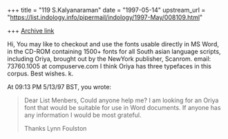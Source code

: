 +++
title = "119 S.Kalyanaraman"
date = "1997-05-14"
upstream_url = "https://list.indology.info/pipermail/indology/1997-May/008109.html"

+++
[Archive link](https://list.indology.info/pipermail/indology/1997-May/008109.html)

Hi,
You may like to checkout and use the fonts usable directly in MS Word, in the CD-ROM containing 1500+ fonts for all South asian language scripts, including Oriya, brought out by the NewYork publisher, Scanrom. email: 73760.1005 at compuserve.com I think Oriya has three typefaces in this corpus.
Best wishes. k.

At 09:13 PM 5/13/97 BST, you wrote:
>Dear List Menbers,
>Could anyone help me?
>I am looking for an Oriya font that would be suitable for use in Word 
>documents.  If anyone has any information I would be most grateful.
>
>Thanks
>Lynn Foulston
>
>
>





